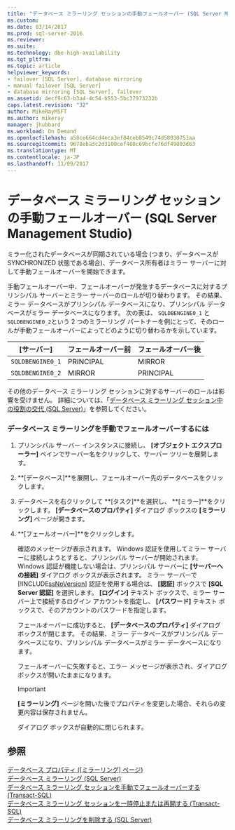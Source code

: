 ```yaml
---
title: "データベース ミラーリング セッションの手動フェールオーバー (SQL Server Management Studio) | Microsoft Docs"
ms.custom: 
ms.date: 03/14/2017
ms.prod: sql-server-2016
ms.reviewer: 
ms.suite: 
ms.technology: dbe-high-availability
ms.tgt_pltfrm: 
ms.topic: article
helpviewer_keywords:
- failover [SQL Server], database mirroring
- manual failover [SQL Server]
- database mirroring [SQL Server], failover
ms.assetid: 4ecf9c63-b3a4-4c54-b553-5bc37973232b
caps.latest.revision: "32"
author: MikeRayMSFT
ms.author: mikeray
manager: jhubbard
ms.workload: On Demand
ms.openlocfilehash: a58ce664cd4eca3ef84ceb8549c74d58030753aa
ms.sourcegitcommit: 9678eba3c2d3100cef408c69bcfe76df49803d63
ms.translationtype: MT
ms.contentlocale: ja-JP
ms.lasthandoff: 11/09/2017
---
```

# <a name="manually-fail-over-a-database-mirroring-session-sql-server-management-studio"></a>データベース ミラーリング セッションの手動フェールオーバー (SQL Server Management Studio)
  ミラー化されたデータベースが同期されている場合 (つまり、データベースが SYNCHRONIZED 状態である場合)、データベース所有者はミラー サーバーに対して手動フェールオーバーを開始できます。  
  
 手動フェールオーバー中、フェールオーバーが発生するデータベースに対するプリンシパル サーバーとミラー サーバーのロールが切り替わります。 その結果、ミラー データベースがプリンシパル データベースになり、プリンシパル データベースがミラー データベースになります。 次の表は、 `SQLDBENGINE0_1` と `SQLDBENGINE0_2`という 2 つのミラーリング パートナーを例にとって、そのロールが手動フェールオーバーによってどのように切り替わるかを示しています。  
  
|[サーバー]|フェールオーバー前|フェールオーバー後|  
|------------|---------------------|--------------------|  
|`SQLDBENGINE0_1`|PRINCIPAL|MIRROR|  
|`SQLDBENGINE0_2`|MIRROR|PRINCIPAL|  
  
 その他のデータベース ミラーリング セッションに対するサーバーのロールは影響を受けません。 詳細については、「[データベース ミラーリング セッション中の役割の交代 &#40;SQL Server&#41;](../../database-engine/database-mirroring/role-switching-during-a-database-mirroring-session-sql-server.md)」を参照してください。  
  
### <a name="to-manually-fail-over-database-mirroring"></a>データベース ミラーリングを手動でフェールオーバーするには  
  
1.  プリンシパル サーバー インスタンスに接続し、 **[オブジェクト エクスプローラー]** ペインでサーバー名をクリックして、サーバー ツリーを展開します。  
  
2.  **[データベース]**を展開し、フェールオーバー先のデータベースをクリックします。  
  
3.  データベースを右クリックして **[タスク]**を選択し、 **[ミラー]**をクリックします。 **[データベースのプロパティ]** ダイアログ ボックスの **[ミラーリング]** ページが開きます。  
  
4.  **[フェールオーバー]**をクリックします。  
  
     確認のメッセージが表示されます。  Windows 認証を使用してミラー サーバーに接続しようとすると、プリンシパル サーバーが開始されます。 Windows 認証が機能しない場合は、プリンシパル サーバーに **[サーバーへの接続]** ダイアログ ボックスが表示されます。 ミラー サーバーで [!INCLUDE[ssNoVersion](../../includes/ssnoversion-md.md)] 認証を使用する場合は、 **[認証]** ボックスで **[SQL Server 認証]** を選択します。 **[ログイン]** テキスト ボックスで、ミラー サーバー上で接続するログイン アカウントを指定し、 **[パスワード]** テキスト ボックスで、そのアカウントのパスワードを指定します。  
  
     フェールオーバーに成功すると、 **[データベースのプロパティ]** ダイアログ ボックスが閉じます。 その結果、ミラー データベースがプリンシパル データベースになり、プリンシパル データベースがミラー データベースになります。  
  
     フェールオーバーに失敗すると、エラー メッセージが表示され、ダイアログ ボックスが開いたままになります。  
  
    > [!IMPORTANT]  
    >  **[ミラーリング]** ページを開いた後でプロパティを変更した場合、それらの変更内容は保存されません。  
  
     ダイアログ ボックスが自動的に閉じられます。  
  
## <a name="see-also"></a>参照  
 [データベース プロパティ &#40;[ミラーリング] ページ&#41;](../../relational-databases/databases/database-properties-mirroring-page.md)   
 [データベース ミラーリング &#40;SQL Server&#41;](../../database-engine/database-mirroring/database-mirroring-sql-server.md)   
 [データベース ミラーリング セッションを手動でフェールオーバーする &#40;Transact-SQL&#41;](../../database-engine/database-mirroring/manually-fail-over-a-database-mirroring-session-transact-sql.md)   
 [データベース ミラーリング セッションを一時停止または再開する &#40;Transact-SQL&#41;](../../database-engine/database-mirroring/pause-or-resume-a-database-mirroring-session-sql-server.md)   
 [データベース ミラーリングを削除する &#40;SQL Server&#41;](../../database-engine/database-mirroring/remove-database-mirroring-sql-server.md)  
  
  
